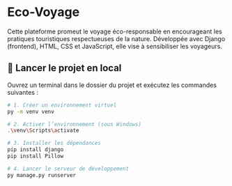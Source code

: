 # Eco-Voyage
Cette plateforme promeut le voyage éco-responsable en encourageant les pratiques touristiques respectueuses de la nature. Développée avec Django (frontend), HTML, CSS et JavaScript, elle vise à sensibiliser les voyageurs.

## 🚀 Lancer le projet en local

Ouvrez un terminal dans le dossier du projet et exécutez les commandes suivantes :

```bash
# 1. Créer un environnement virtuel
py -m venv venv

# 2. Activer l’environnement (sous Windows)
.\venv\Scripts\activate

# 3. Installer les dépendances
pip install django
pip install Pillow

# 4. Lancer le serveur de développement
py manage.py runserver
